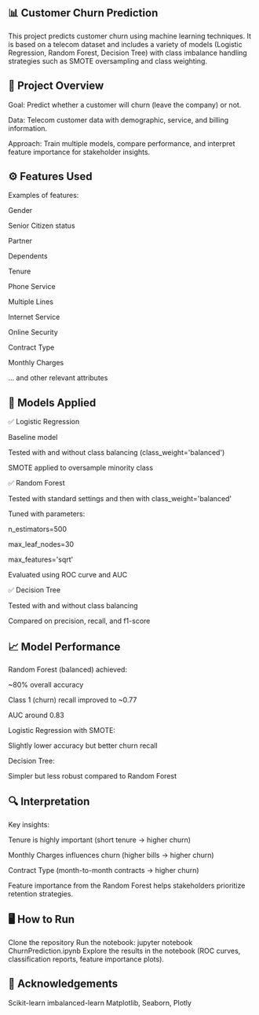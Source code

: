 ## 📊 Customer Churn Prediction
This project predicts customer churn using machine learning techniques. It is based on a telecom dataset and includes a variety of models (Logistic Regression, Random Forest, Decision Tree) with class imbalance handling strategies such as SMOTE oversampling and class weighting.

## 🚀 Project Overview
Goal: Predict whether a customer will churn (leave the company) or not.

Data: Telecom customer data with demographic, service, and billing information.

Approach: Train multiple models, compare performance, and interpret feature importance for stakeholder insights.

## ⚙️ Features Used
Examples of features:

Gender

Senior Citizen status

Partner

Dependents

Tenure

Phone Service

Multiple Lines

Internet Service

Online Security

Contract Type

Monthly Charges

… and other relevant attributes

## 🧮 Models Applied
✅ Logistic Regression

Baseline model

Tested with and without class balancing (class_weight='balanced')

SMOTE applied to oversample minority class

✅ Random Forest

Tested with standard settings and then with class_weight='balanced'

Tuned with parameters:

n_estimators=500

max_leaf_nodes=30

max_features='sqrt'

Evaluated using ROC curve and AUC

✅ Decision Tree

Tested with and without class balancing

Compared on precision, recall, and f1-score

## 📈 Model Performance
Random Forest (balanced) achieved:

~80% overall accuracy

Class 1 (churn) recall improved to ~0.77

AUC around 0.83

Logistic Regression with SMOTE:

Slightly lower accuracy but better churn recall

Decision Tree:

Simpler but less robust compared to Random Forest

## 🔍 Interpretation
Key insights:

Tenure is highly important (short tenure → higher churn)

Monthly Charges influences churn (higher bills → higher churn)

Contract Type (month-to-month contracts → higher churn)

Feature importance from the Random Forest helps stakeholders prioritize retention strategies.

## 🖥️ How to Run
Clone the repository
Run the notebook:
jupyter notebook ChurnPrediction.ipynb
Explore the results in the notebook (ROC curves, classification reports, feature importance plots).


## 🙌 Acknowledgements
Scikit-learn
imbalanced-learn
Matplotlib, Seaborn, Plotly
